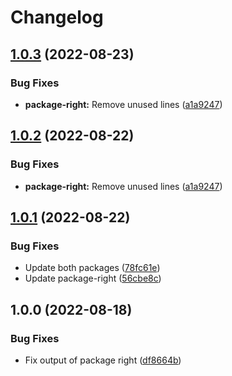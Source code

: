 # Changelog

## [1.0.3](https://github.com/RobertKolner/github-monorepo-release/compare/right-v1.0.2...right-v1.0.3) (2022-08-23)


### Bug Fixes

* **package-right:** Remove unused lines ([a1a9247](https://github.com/RobertKolner/github-monorepo-release/commit/a1a9247432493178aa41c8f5260bd52e2ca00053))

## [1.0.2](https://github.com/RobertKolner/github-monorepo-release/compare/package-right-v1.0.1...package-right-v1.0.2) (2022-08-22)


### Bug Fixes

* **package-right:** Remove unused lines ([a1a9247](https://github.com/RobertKolner/github-monorepo-release/commit/a1a9247432493178aa41c8f5260bd52e2ca00053))

## [1.0.1](https://github.com/RobertKolner/github-monorepo-release/compare/release-package-right-v1.0.0...release-package-right-v1.0.1) (2022-08-22)


### Bug Fixes

* Update both packages ([78fc61e](https://github.com/RobertKolner/github-monorepo-release/commit/78fc61e75b774e363736a555b15fa2bb279cabe8))
* Update package-right ([56cbe8c](https://github.com/RobertKolner/github-monorepo-release/commit/56cbe8c1db573ee0379cfdf8e26893bfbb8a35ce))

## 1.0.0 (2022-08-18)


### Bug Fixes

* Fix output of package right ([df8664b](https://github.com/RobertKolner/github-monorepo-release/commit/df8664bb57ae5645ef1ad63837feebde77500079))
